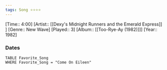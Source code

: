 ```yaml
---
tags: Song ⭐⭐⭐⭐ 
---
```

[Time:: 4:00]
[Artist:: [[Dexy's Midnight Runners and the Emerald Express]] ]
[Genre:: New Wave]
[Played:: 3]
[Album:: [[Too-Rye-Ay (1982)]]]
[Year:: 1982]
### Dates
````dataview
TABLE Favorite_Song
WHERE Favorite_Song = "Come On Eileen"
````